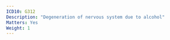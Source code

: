 ```yaml
---
ICD10: G312
Description: "Degeneration of nervous system due to alcohol"
Matters: Yes
Weight: 1
---
```


